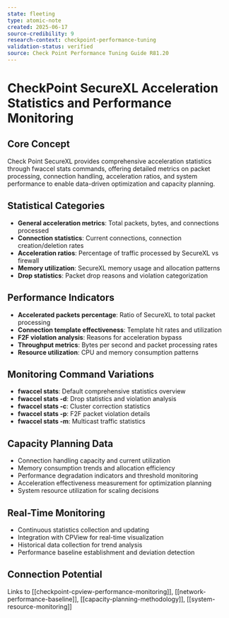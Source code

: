 ```yaml
---
state: fleeting
type: atomic-note
created: 2025-06-17
source-credibility: 9
research-context: checkpoint-performance-tuning
validation-status: verified
source: Check Point Performance Tuning Guide R81.20
---
```


# CheckPoint SecureXL Acceleration Statistics and Performance Monitoring

## Core Concept
Check Point SecureXL provides comprehensive acceleration statistics through fwaccel stats commands, offering detailed metrics on packet processing, connection handling, acceleration ratios, and system performance to enable data-driven optimization and capacity planning.

## Statistical Categories
- **General acceleration metrics**: Total packets, bytes, and connections processed
- **Connection statistics**: Current connections, connection creation/deletion rates
- **Acceleration ratios**: Percentage of traffic processed by SecureXL vs firewall
- **Memory utilization**: SecureXL memory usage and allocation patterns
- **Drop statistics**: Packet drop reasons and violation categorization

## Performance Indicators
- **Accelerated packets percentage**: Ratio of SecureXL to total packet processing
- **Connection template effectiveness**: Template hit rates and utilization
- **F2F violation analysis**: Reasons for acceleration bypass
- **Throughput metrics**: Bytes per second and packet processing rates
- **Resource utilization**: CPU and memory consumption patterns

## Monitoring Command Variations
- **fwaccel stats**: Default comprehensive statistics overview
- **fwaccel stats -d**: Drop statistics and violation analysis
- **fwaccel stats -c**: Cluster correction statistics
- **fwaccel stats -p**: F2F packet violation details
- **fwaccel stats -m**: Multicast traffic statistics

## Capacity Planning Data
- Connection handling capacity and current utilization
- Memory consumption trends and allocation efficiency
- Performance degradation indicators and threshold monitoring
- Acceleration effectiveness measurement for optimization planning
- System resource utilization for scaling decisions

## Real-Time Monitoring
- Continuous statistics collection and updating
- Integration with CPView for real-time visualization
- Historical data collection for trend analysis
- Performance baseline establishment and deviation detection

## Connection Potential
Links to [[checkpoint-cpview-performance-monitoring]], [[network-performance-baseline]], [[capacity-planning-methodology]], [[system-resource-monitoring]]